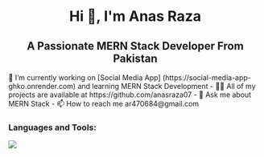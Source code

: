 <link rel="stylesheet" href="https://cdn.jsdelivr.net/gh/dheereshagrwal/colored-icons@1.7.3/src/app/ci.min.css"/>
<h1 align="center">Hi 👋, I'm Anas Raza</h1>
<h2 align="center">A Passionate MERN Stack Developer From Pakistan</h2>
<p>🔭 I’m currently working on [Social Media App] (https://social-media-app-ghko.onrender.com) and learning MERN Stack Development - 👨‍💻 All of my projects are available at https://github.com/anasraza07 - 💬 Ask me about MERN Stack - 📫 How to reach me ar470684@gmail.com</p>

<h3>Languages and Tools:</h3>
<a href="https://skillicons.dev">
    <img src="https://skillicons.dev/icons?i=html,css,js,bootstrap,git,github,nodejs,express,postman,mongodb,react," />
  </a>
<!--
**anasraza07/anasraza07** is a ✨ _special_ ✨ repository because its `README.md` (this file) appears on your GitHub profile.

Here are some ideas to get you started:

- 🔭 I’m currently working on ...
- 🌱 I’m currently learning ...
- 👯 I’m looking to collaborate on ...
- 🤔 I’m looking for help with ...
- 💬 Ask me about ...
- 📫 How to reach me: ...
- 😄 Pronouns: ...
- ⚡ Fun fact: ...
-->
